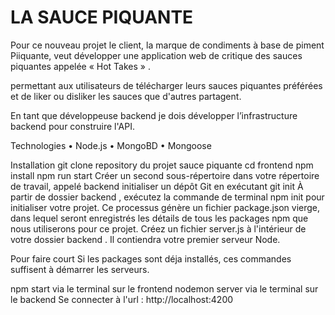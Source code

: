 
<h1>LA SAUCE PIQUANTE </h1>
Pour ce nouveau projet le client, la marque de condiments à base de piment Piiquante, veut développer une application web de critique des sauces piquantes appelée « Hot Takes » . 

permettant aux utilisateurs de télécharger leurs sauces piquantes préférées et de liker ou disliker les sauces que d'autres partagent.

En tant que développeuse backend je dois développer l’infrastructure backend pour construire l'API.


Technologies
• Node.js • MongoBD • Mongoose

Installation
git clone repository du projet sauce piquante
cd frontend
npm install
npm run start
Créer un second sous-répertoire dans votre répertoire de travail, appelé backend
initialiser un dépôt Git en exécutant git init
À partir de dossier backend , exécutez la commande de terminal npm init pour initialiser votre projet. 
Ce processus génère un fichier package.json vierge, dans lequel seront enregistrés les détails de tous les packages npm que nous utiliserons pour ce projet.
Créez un fichier server.js à l'intérieur de votre dossier backend . Il contiendra votre premier serveur Node.

Pour faire court
Si les packages sont déja installés, ces commandes suffisent à démarrer les serveurs.

npm start via le terminal sur le frontend
nodemon server via le terminal sur le backend
Se connecter à l'url : http://localhost:4200